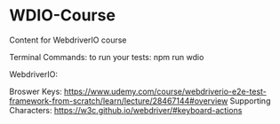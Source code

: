 # WDIO-Course
Content for WebdriverIO course


Terminal Commands:
to run your tests: npm run wdio



WebdriverIO:

Broswer Keys: https://www.udemy.com/course/webdriverio-e2e-test-framework-from-scratch/learn/lecture/28467144#overview
Supporting Characters: https://w3c.github.io/webdriver/#keyboard-actions

